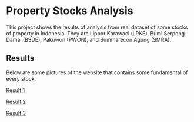 # Property Stocks Analysis
This project shows the results of analysis from real dataset of some stocks of property in Indonesia.
They are Lippor Karawaci (LPKE), Bumi Serpong Damai (BSDE), Pakuwon (PWON), and Summarecon Agung (SMRA).

## Results
Below are some pictures of the website that contains some fundamental of every stock.

[Result 1](results/res1.png)

[Result 2](results/res2.png)

[Result 3](results/res3.png)
